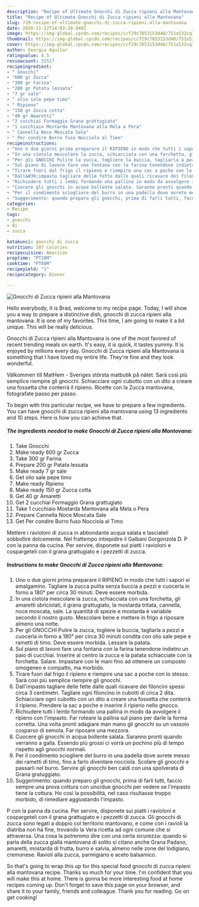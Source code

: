 ```yaml
---
description: "Recipe of Ultimate Gnocchi di Zucca ripieni alla Mantovana"
title: "Recipe of Ultimate Gnocchi di Zucca ripieni alla Mantovana"
slug: 729-recipe-of-ultimate-gnocchi-di-zucca-ripieni-alla-mantovana
date: 2020-11-22T14:03:19.940Z
image: https://img-global.cpcdn.com/recipes/ccf29c7853153d48/751x532cq70/gnocchi-di-zucca-ripieni-alla-mantovana-recipe-main-photo.jpg
thumbnail: https://img-global.cpcdn.com/recipes/ccf29c7853153d48/751x532cq70/gnocchi-di-zucca-ripieni-alla-mantovana-recipe-main-photo.jpg
cover: https://img-global.cpcdn.com/recipes/ccf29c7853153d48/751x532cq70/gnocchi-di-zucca-ripieni-alla-mantovana-recipe-main-photo.jpg
author: Georgia Aguilar
ratingvalue: 4.5
reviewcount: 32517
recipeingredient:
- " Gnocchi"
- "600 gr Zucca"
- "300 gr Farina"
- "200 gr Patata lessata"
- "7 gr sale"
- " olio sale pepe timo"
- " Ripieno"
- "150 gr Zucca cotta"
- "40 gr Amaretti"
- "2 cucchiai Formaggio Grana grattugiato"
- "1 cucchiaio Mostarda Mantovana alla Mela o Pera"
- " Cannella Noce Moscata Sale"
- " Per condire Burro fuso Nocciola al Timo"
recipeinstructions:
- "Uno o due giorni prima preparare il RIPIENO in modo che tutti i sapori si amalgamino. Tagliare la zucca pulita senza buccia a pezzi e cuocerla in forno a 180° per circa 30 minuti. Deve essere morbida."
- "In una ciotola mescolare la zucca, schiacciata con una forchetta, gli amaretti sbriciolati, il grana grattugiato, la mostarda tritata, cannella, noce moscata, sale. La quantità di spezie e mostarda è variabile secondo il nostro gusto. Mescolare bene e mettere in frigo a riposare almeno una notte."
- "Per gli GNOCCHI Pulire la zucca, togliere la buccia, tagliarla a pezzi e cuocerla in forno a 180° per circa 30 minuti condita con olio sale pepe e rametti di timo. Deve essere morbida. Lessare la patata."
- "Sul piano di lavoro fare una fontana con la farina tenendone indietro un paio di cucchiai. Inserire al centro la zucca e la patata schiacciate con la forchetta. Salare. Impastare con le mani fino ad ottenere un composto omogeneo e compatto, ma morbido."
- "Tirare fuori dal frigo il ripieno e riempire una sac a poche con lo stesso. Sarà così più semplice riempire gli gnocchi."
- "Dall&#39;impasto tagliare delle fette dalle quali ricavare dei filoncini spessi circa 3 centimetri. Tagliare ogni filoncino in cubotti di circa 2 dita. Schiacciare ogni cubotto con un dito a creare una fossetta che conterrà il ripieno. Prendere la sac a poche e inserire il ripieno nello gnocco."
- "Richiudere tutti i lembi formando una pallina in modo da avvolgere il ripieno con l&#39;impasto. Far roteare la pallina sul piano per darle la forma corretta. Una volta pronti adagiare man mano gli gnocchi su un vassoio cosparso di semola. Far riposare una mezzora."
- "Cuocere gli gnocchi in acqua bollente salata. Saranno pronti quando verranno a galla. Essendo più grossi ci vorrà un pochino più di tempo rispetto agli gnocchi normali."
- "Per il condimento sciogliere del burro in una padella dove avrete messo dei rametti di timo, fino a farlo diventare nocciola. Scolare gli gnocchi e passarli nel burro. Servire gli gnocchi ben caldi con una spolverata di Grana gratuggiato."
- "Suggerimento: quando preparo gli gnocchi, prima di farli tutti, faccio sempre una prova cottura con uno/due gnocchi per vedere se l&#39;impasto tiene la cottura. Ho così la possibilità, nel caso risultasse troppo morbido, di rimediare aggiustando l&#39;impasto."
categories:
- Recipe
tags:
- gnocchi
- di
- zucca

katakunci: gnocchi di zucca 
nutrition: 187 calories
recipecuisine: American
preptime: "PT28M"
cooktime: "PT60M"
recipeyield: "1"
recipecategory: Dinner

---
```



![Gnocchi di Zucca ripieni alla Mantovana](https://img-global.cpcdn.com/recipes/ccf29c7853153d48/751x532cq70/gnocchi-di-zucca-ripieni-alla-mantovana-recipe-main-photo.jpg)

Hello everybody, it is Brad, welcome to my recipe page. Today, I will show you a way to prepare a distinctive dish, gnocchi di zucca ripieni alla mantovana. It is one of my favorites. This time, I am going to make it a bit unique. This will be really delicious.

Gnocchi di Zucca ripieni alla Mantovana is one of the most favored of recent trending meals on earth. It's easy, it is quick, it tastes yummy. It is enjoyed by millions every day. Gnocchi di Zucca ripieni alla Mantovana is something that I have loved my entire life. They're fine and they look wonderful.

Välkommen till MatHem - Sveriges största matbutik på nätet. Sarà così più semplice riempire gli gnocchi. Schiacciare ogni cubotto con un dito a creare una fossetta che conterrà il ripieno. Ricette con la Zucca mantovana, fotografate passo per passo.


To begin with this particular recipe, we have to prepare a few ingredients. You can have gnocchi di zucca ripieni alla mantovana using 13 ingredients and 10 steps. Here is how you can achieve that.

<!--inarticleads1-->

##### The ingredients needed to make Gnocchi di Zucca ripieni alla Mantovana:

1. Take  Gnocchi
1. Make ready 600 gr Zucca
1. Take 300 gr Farina
1. Prepare 200 gr Patata lessata
1. Make ready 7 gr sale
1. Get  olio sale pepe timo
1. Make ready  Ripieno
1. Make ready 150 gr Zucca cotta
1. Get 40 gr Amaretti
1. Get 2 cucchiai Formaggio Grana grattugiato
1. Take 1 cucchiaio Mostarda Mantovana alla Mela o Pera
1. Prepare  Cannella Noce Moscata Sale
1. Get  Per condire Burro fuso Nocciola al Timo


Mettere i ravioloni di zucca in abbondante acqua salata e lasciateli sobbollire dolcemente. Nel frattempo intiepidire il Galbani Gorgonzola D. P con la panna da cucina. Per servire, disponete sui piatti i ravioloni e cospargeteli con il grana grattugiato e i pezzetti di zucca. 

<!--inarticleads2-->

##### Instructions to make Gnocchi di Zucca ripieni alla Mantovana:

1. Uno o due giorni prima preparare il RIPIENO in modo che tutti i sapori si amalgamino. Tagliare la zucca pulita senza buccia a pezzi e cuocerla in forno a 180° per circa 30 minuti. Deve essere morbida.
1. In una ciotola mescolare la zucca, schiacciata con una forchetta, gli amaretti sbriciolati, il grana grattugiato, la mostarda tritata, cannella, noce moscata, sale. La quantità di spezie e mostarda è variabile secondo il nostro gusto. Mescolare bene e mettere in frigo a riposare almeno una notte.
1. Per gli GNOCCHI Pulire la zucca, togliere la buccia, tagliarla a pezzi e cuocerla in forno a 180° per circa 30 minuti condita con olio sale pepe e rametti di timo. Deve essere morbida. Lessare la patata.
1. Sul piano di lavoro fare una fontana con la farina tenendone indietro un paio di cucchiai. Inserire al centro la zucca e la patata schiacciate con la forchetta. Salare. Impastare con le mani fino ad ottenere un composto omogeneo e compatto, ma morbido.
1. Tirare fuori dal frigo il ripieno e riempire una sac a poche con lo stesso. Sarà così più semplice riempire gli gnocchi.
1. Dall&#39;impasto tagliare delle fette dalle quali ricavare dei filoncini spessi circa 3 centimetri. Tagliare ogni filoncino in cubotti di circa 2 dita. Schiacciare ogni cubotto con un dito a creare una fossetta che conterrà il ripieno. Prendere la sac a poche e inserire il ripieno nello gnocco.
1. Richiudere tutti i lembi formando una pallina in modo da avvolgere il ripieno con l&#39;impasto. Far roteare la pallina sul piano per darle la forma corretta. Una volta pronti adagiare man mano gli gnocchi su un vassoio cosparso di semola. Far riposare una mezzora.
1. Cuocere gli gnocchi in acqua bollente salata. Saranno pronti quando verranno a galla. Essendo più grossi ci vorrà un pochino più di tempo rispetto agli gnocchi normali.
1. Per il condimento sciogliere del burro in una padella dove avrete messo dei rametti di timo, fino a farlo diventare nocciola. Scolare gli gnocchi e passarli nel burro. Servire gli gnocchi ben caldi con una spolverata di Grana gratuggiato.
1. Suggerimento: quando preparo gli gnocchi, prima di farli tutti, faccio sempre una prova cottura con uno/due gnocchi per vedere se l&#39;impasto tiene la cottura. Ho così la possibilità, nel caso risultasse troppo morbido, di rimediare aggiustando l&#39;impasto.


P con la panna da cucina. Per servire, disponete sui piatti i ravioloni e cospargeteli con il grana grattugiato e i pezzetti di zucca. Gli gnocchi di zucca sono legati a doppio col territorio mantovano, e come con i ravioli la diatriba non ha fine, trovando la Vera ricetta ad ogni comune che si attraversa. Una cosa la potremmo dire con una certa sicurezza: quando si parla della zucca gialla mantovana di solito si citano anche Grana Padano, amaretti, mostarda di frutta, burro e salvia, almeno nelle zone del lodigiano, cremonese. Ravioli alla zucca, parmigiano e aceto balsamico. 

So that's going to wrap this up for this special food gnocchi di zucca ripieni alla mantovana recipe. Thanks so much for your time. I'm confident that you will make this at home. There is gonna be more interesting food at home recipes coming up. Don't forget to save this page on your browser, and share it to your family, friends and colleague. Thank you for reading. Go on get cooking!
